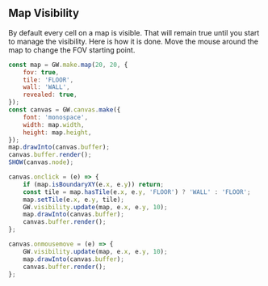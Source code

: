 ## Map Visibility

By default every cell on a map is visible. That will remain true until you start to manage the visibility. Here is how it is done. Move the mouse around the map to change the FOV starting point.

```js
const map = GW.make.map(20, 20, {
    fov: true,
    tile: 'FLOOR',
    wall: 'WALL',
    revealed: true,
});
const canvas = GW.canvas.make({
    font: 'monospace',
    width: map.width,
    height: map.height,
});
map.drawInto(canvas.buffer);
canvas.buffer.render();
SHOW(canvas.node);

canvas.onclick = (e) => {
    if (map.isBoundaryXY(e.x, e.y)) return;
    const tile = map.hasTile(e.x, e.y, 'FLOOR') ? 'WALL' : 'FLOOR';
    map.setTile(e.x, e.y, tile);
    GW.visibility.update(map, e.x, e.y, 10);
    map.drawInto(canvas.buffer);
    canvas.buffer.render();
};

canvas.onmousemove = (e) => {
    GW.visibility.update(map, e.x, e.y, 10);
    map.drawInto(canvas.buffer);
    canvas.buffer.render();
};
```
